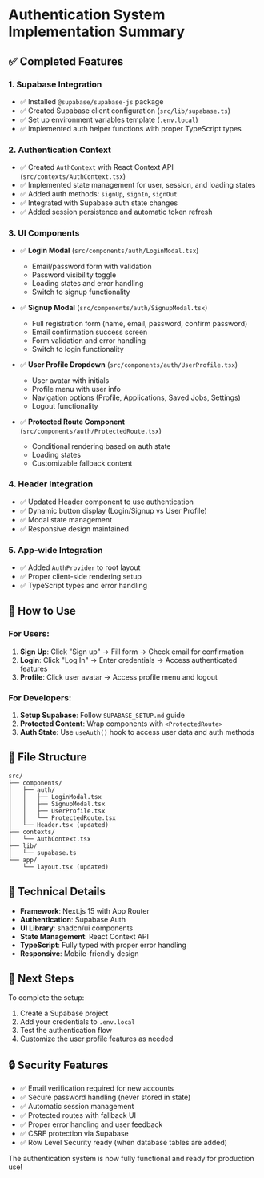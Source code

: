 # Authentication System Implementation Summary

## ✅ Completed Features

### 1. **Supabase Integration**
- ✅ Installed `@supabase/supabase-js` package
- ✅ Created Supabase client configuration (`src/lib/supabase.ts`)
- ✅ Set up environment variables template (`.env.local`)
- ✅ Implemented auth helper functions with proper TypeScript types

### 2. **Authentication Context**
- ✅ Created `AuthContext` with React Context API (`src/contexts/AuthContext.tsx`)
- ✅ Implemented state management for user, session, and loading states
- ✅ Added auth methods: `signUp`, `signIn`, `signOut`
- ✅ Integrated with Supabase auth state changes
- ✅ Added session persistence and automatic token refresh

### 3. **UI Components**
- ✅ **Login Modal** (`src/components/auth/LoginModal.tsx`)
  - Email/password form with validation
  - Password visibility toggle
  - Loading states and error handling
  - Switch to signup functionality
  
- ✅ **Signup Modal** (`src/components/auth/SignupModal.tsx`)
  - Full registration form (name, email, password, confirm password)
  - Email confirmation success screen
  - Form validation and error handling
  - Switch to login functionality

- ✅ **User Profile Dropdown** (`src/components/auth/UserProfile.tsx`)
  - User avatar with initials
  - Profile menu with user info
  - Navigation options (Profile, Applications, Saved Jobs, Settings)
  - Logout functionality

- ✅ **Protected Route Component** (`src/components/auth/ProtectedRoute.tsx`)
  - Conditional rendering based on auth state
  - Loading states
  - Customizable fallback content

### 4. **Header Integration**
- ✅ Updated Header component to use authentication
- ✅ Dynamic button display (Login/Signup vs User Profile)
- ✅ Modal state management
- ✅ Responsive design maintained

### 5. **App-wide Integration**
- ✅ Added `AuthProvider` to root layout
- ✅ Proper client-side rendering setup
- ✅ TypeScript types and error handling

## 🚀 How to Use

### For Users:
1. **Sign Up**: Click "Sign up" → Fill form → Check email for confirmation
2. **Login**: Click "Log In" → Enter credentials → Access authenticated features
3. **Profile**: Click user avatar → Access profile menu and logout

### For Developers:
1. **Setup Supabase**: Follow `SUPABASE_SETUP.md` guide
2. **Protected Content**: Wrap components with `<ProtectedRoute>`
3. **Auth State**: Use `useAuth()` hook to access user data and auth methods

## 📁 File Structure

```
src/
├── components/
│   ├── auth/
│   │   ├── LoginModal.tsx
│   │   ├── SignupModal.tsx
│   │   ├── UserProfile.tsx
│   │   └── ProtectedRoute.tsx
│   └── Header.tsx (updated)
├── contexts/
│   └── AuthContext.tsx
├── lib/
│   └── supabase.ts
└── app/
    └── layout.tsx (updated)
```

## 🔧 Technical Details

- **Framework**: Next.js 15 with App Router
- **Authentication**: Supabase Auth
- **UI Library**: shadcn/ui components
- **State Management**: React Context API
- **TypeScript**: Fully typed with proper error handling
- **Responsive**: Mobile-friendly design

## 🎯 Next Steps

To complete the setup:
1. Create a Supabase project
2. Add your credentials to `.env.local`
3. Test the authentication flow
4. Customize the user profile features as needed

## 🔒 Security Features

- ✅ Email verification required for new accounts
- ✅ Secure password handling (never stored in state)
- ✅ Automatic session management
- ✅ Protected routes with fallback UI
- ✅ Proper error handling and user feedback
- ✅ CSRF protection via Supabase
- ✅ Row Level Security ready (when database tables are added)

The authentication system is now fully functional and ready for production use!
